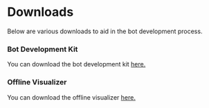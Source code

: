 # Downloads

Below are various downloads to aid in the bot development process.

### Bot Development Kit

You can download the bot development kit [here.](https://s3.amazonaws.com/monad-assets/devkit.zip)

### Offline Visualizer

You can download the offline visualizer [here.](https://s3.amazonaws.com/monad-assets/monad-visualizer-0.1.0.dmg)

<div style="padding-bottom:50px"></div>
